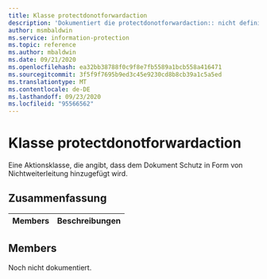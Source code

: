 ```yaml
---
title: Klasse protectdonotforwardaction
description: 'Dokumentiert die protectdonotforwardaction:: nicht definierte Klasse des Microsoft Information Protection (MIP) SDK.'
author: msmbaldwin
ms.service: information-protection
ms.topic: reference
ms.author: mbaldwin
ms.date: 09/21/2020
ms.openlocfilehash: ea32bb38788f0c9f8e7fb5589a1bcb558a416471
ms.sourcegitcommit: 3f5f9f7695b9ed3c45e9230cd8b8cb39a1c5a5ed
ms.translationtype: MT
ms.contentlocale: de-DE
ms.lasthandoff: 09/23/2020
ms.locfileid: "95566562"
---
```

# <a name="class-protectdonotforwardaction"></a>Klasse protectdonotforwardaction 
Eine Aktionsklasse, die angibt, dass dem Dokument Schutz in Form von Nichtweiterleitung hinzugefügt wird.
  
## <a name="summary"></a>Zusammenfassung
 Members                        | Beschreibungen                                
--------------------------------|---------------------------------------------
  
## <a name="members"></a>Members
Noch nicht dokumentiert.
